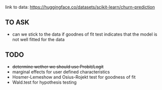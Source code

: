link to data:
https://huggingface.co/datasets/scikit-learn/churn-prediction

## TO ASK
- can we stick to the data if goodnes of fit test indicates that the model is not well fitted for the data

## TODO
- ~~determine wether we should use Probit/Logit~~
- marginal effects for user defined characteristics
- Hosmer-Lemeshow and Osius-Rojekt test for goodness of fit 
- Wald.test for hypothesis testing
